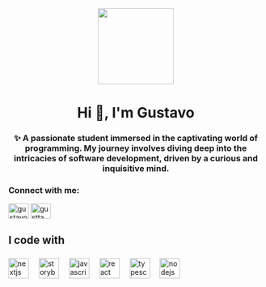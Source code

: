 <div align="center">
  <img height="150" src="https://camo.githubusercontent.com/62da68eb62b1e5f175f7d1f0191dd89a653d7908feb22d37d4a0ab07365d6791/68747470733a2f2f6d656469612e67697068792e636f6d2f6d656469612f4d3967624264396e6244724f5475314d71782f67697068792e676966](https://scontent-gru2-1.xx.fbcdn.net/v/t39.30808-6/272376413_5053390654683288_1730888549058131149_n.png?_nc_cat=109&ccb=1-7&_nc_sid=783fdb&_nc_eui2=AeHsWn70YlwIpsseftXxWXSwOzdKjSttBxU7N0qNK20HFeJFySoXjhVBVy6BZgaRMf-eFscuuuw2SfABXguLE90z&_nc_ohc=N9Lmk7o7nHEAX_lCOYA&_nc_ht=scontent-gru2-1.xx&oh=00_AfAhBiT-ikXTrMaGLv0slSafvR7HejYdrfh73gp6vaWQuQ&oe=65D861EE)](https://scontent-gru2-1.xx.fbcdn.net/v/t39.30808-6/272376413_5053390654683288_1730888549058131149_n.png?_nc_cat=109&ccb=1-7&_nc_sid=783fdb&_nc_eui2=AeHsWn70YlwIpsseftXxWXSwOzdKjSttBxU7N0qNK20HFeJFySoXjhVBVy6BZgaRMf-eFscuuuw2SfABXguLE90z&_nc_ohc=N9Lmk7o7nHEAX_lCOYA&_nc_ht=scontent-gru2-1.xx&oh=00_AfAhBiT-ikXTrMaGLv0slSafvR7HejYdrfh73gp6vaWQuQ&oe=65D861EE](https://scontent-gru2-1.xx.fbcdn.net/v/t39.30808-6/272376413_5053390654683288_1730888549058131149_n.png?_nc_cat=109&ccb=1-7&_nc_sid=783fdb&_nc_eui2=AeHsWn70YlwIpsseftXxWXSwOzdKjSttBxU7N0qNK20HFeJFySoXjhVBVy6BZgaRMf-eFscuuuw2SfABXguLE90z&_nc_ohc=N9Lmk7o7nHEAX_lCOYA&_nc_ht=scontent-gru2-1.xx&oh=00_AfAhBiT-ikXTrMaGLv0slSafvR7HejYdrfh73gp6vaWQuQ&oe=65D861EE"  />
</div>

<h1 align="center">Hi 👋, I'm Gustavo</h1>
<h3 align="center">✨ A passionate student immersed in the captivating world of programming. My journey involves diving deep into the intricacies of software development, driven by a curious and inquisitive mind.</h3>

<h3 align="left">Connect with me:</h3>
<p align="left">
<a href="[https://linkedin.com/in/gustavo rizerio](https://www.linkedin.com/in/gustavo-rizerio/)" target="blank"><img align="center" src="https://raw.githubusercontent.com/rahuldkjain/github-profile-readme-generator/master/src/images/icons/Social/linked-in-alt.svg" alt="gustavo rizerio" height="30" width="40" /></a>
<a href="https://instagram.com/gustta_rizerio" target="blank"><img align="center" src="https://raw.githubusercontent.com/rahuldkjain/github-profile-readme-generator/master/src/images/icons/Social/instagram.svg" alt="gustta_rizerio" height="30" width="40" /></a>
</p>

###

<h2 align="left">I code with</h2>

###

<div align="left">
  <img src="https://cdn.jsdelivr.net/gh/devicons/devicon/icons/html5/html5-original.svg" height="40" alt="nextjs logo"  />
  <img width="12" />
  <img src="https://cdn.jsdelivr.net/gh/devicons/devicon/icons/css3/css3-original.svg" height="40" alt="storybook logo"  />
  <img width="12" />
  <img src="https://cdn.jsdelivr.net/gh/devicons/devicon/icons/javascript/javascript-original.svg" height="40" alt="javascript logo"  />
  <img width="12" />
  <img src="https://cdn.jsdelivr.net/gh/devicons/devicon/icons/react/react-original.svg" height="40" alt="react logo"  />
  <img width="12" />
  <img src="https://cdn.jsdelivr.net/gh/devicons/devicon/icons/php/php-plain.svg" height="40" alt="typescript logo"  />
  <img width="12" />
  <img src="https://cdn.jsdelivr.net/gh/devicons/devicon/icons/mysql/mysql-original-wordmark.svg" height="40" alt="nodejs logo"  />
  <img width="12" />
</div>

###
